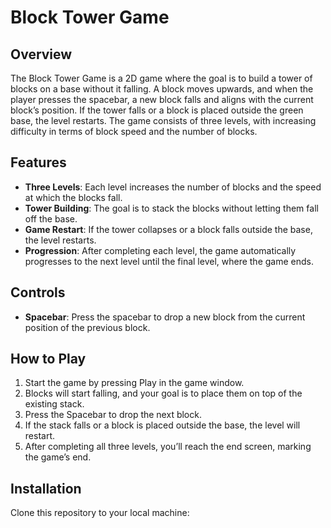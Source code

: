 # Block Tower Game

## Overview
The Block Tower Game is a 2D game where the goal is to build a tower of blocks on a base without it falling. A block moves upwards, and when the player presses the spacebar, a new block falls and aligns with the current block’s position. If the tower falls or a block is placed outside the green base, the level restarts. The game consists of three levels, with increasing difficulty in terms of block speed and the number of blocks.

## Features
- **Three Levels**: Each level increases the number of blocks and the speed at which the blocks fall.
- **Tower Building**: The goal is to stack the blocks without letting them fall off the base.
- **Game Restart**: If the tower collapses or a block falls outside the base, the level restarts.
- **Progression**: After completing each level, the game automatically progresses to the next level until the final level, where the game ends.

## Controls
- **Spacebar**: Press the spacebar to drop a new block from the current position of the previous block.

## How to Play
1. Start the game by pressing Play in the game window.
2. Blocks will start falling, and your goal is to place them on top of the existing stack.
3. Press the Spacebar to drop the next block.
4. If the stack falls or a block is placed outside the base, the level will restart.
5. After completing all three levels, you’ll reach the end screen, marking the game’s end.

## Installation
Clone this repository to your local machine:

